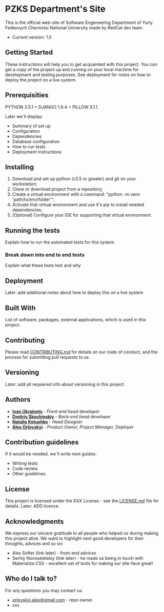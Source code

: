 # **PZKS Department's Site** #

This is the official web-site of Software Engeneering Department of Yuriy Fedkovych Chernivtsi National University made by RedCat dev team.

* Current version: 1.0

## Getting Started

These instructions will help you to get acquainted with this project. You can get a copy of the project up and running on your local machine for development and testing purposes. See deployment for notes on how to deploy the project on a live system.

## Prerequisities

PYTHON 3.5.1 + DJANGO 1.9.4 + PILLOW 3.1.1.

Later we`ll display:

* Summary of set up
* Configuration
* Dependencies
* Database configuration
* How to run tests
* Deployment instructions

## Installing

1. Download and set up python (v3.5 or greater) and git on your workstation;
2. Clone or download project from a repository;
3. Create a virtual environment with a command: "python -m venv 'path/to/env/folder'";
4. Activate that virtual environment and use it's pip to install needed dependencies;
5. [Optional] Configure your IDE for supporting that virtual environment.

## Running the tests

Explain how to run the automated tests for this system

### Break down into end to end tests

Explain what these tests test and why

## Deployment

Later: add additional notes about how to deploy this on a live system

## Built With

List of software, packages, external applications, which is used in this project.

## Contributing

Please read [CONTRIBUTING.md](CONTRIBUTING.md) for details on our code of conduct, and the process for submitting pull requests to us.

## Versioning

Later: add all requiered info about versioning in this project.

## Authors

* [**Ivan Ukrainets**](https://bitbucket.org/projero/) - *Front-end head developer*
* [**Dmitriy Skochinskiy**](https://bitbucket.org/SkochinskiyDmitro/) - *Back-end head developer*
* [**Natalie Kotushko**](https://bitbucket.org/projero/) - *Head Designer*
* [**Alex Orlovskyi**](https://bitbucket.org/Neshko/) - *Product Owner, Project Manager, Deployer*


## Contribution guidelines ##

If it would be needed, we`ll write next guides:

* Writing tests
* Code review
* Other guidelines

## License

This project is licensed under the XXX License - see the [LICENSE.md](LICENSE.md) file for details. Later: ADD licence.

## Acknowledgments

We express our sincere gratitude to all people who helped us during making this project alive.
We want to highlight next good developers for their thoughts, advices and so on:

* Alex Softer (link later) - front-end advices
* Serhiy Novoseletskiy (link later) - he made us being in touch with Materialize CSS - excellent set of tools for making our site-face great!

## Who do I talk to? ##

For any questions you may contact us:

* orlovskyi.alex@gmail.com - repo owner.
* xxx